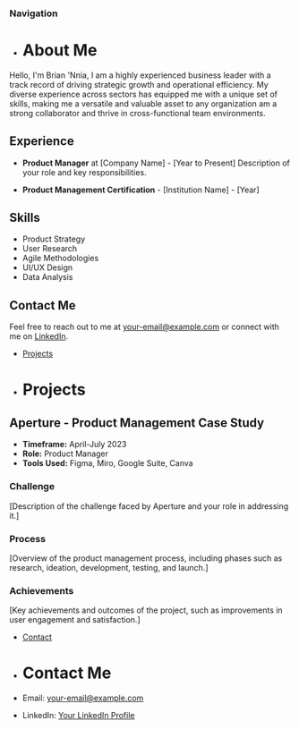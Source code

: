 ### Navigation
- # About Me

Hello, I'm Brian 'Nnia, I am a highly experienced business leader with a track record of driving strategic growth and operational efficiency. My diverse experience across sectors has equipped me with a unique set of skills, making me a versatile and valuable asset to any organization am a strong collaborator and thrive in cross-functional team environments.

## Experience

- **Product Manager** at [Company Name] - [Year to Present]
  Description of your role and key responsibilities.

- **Product Management Certification** - [Institution Name] - [Year]

## Skills

- Product Strategy
- User Research
- Agile Methodologies
- UI/UX Design
- Data Analysis

## Contact Me

Feel free to reach out to me at [your-email@example.com](mailto:your-email@example.com) or connect with me on [LinkedIn](https://www.linkedin.com/in/your-linkedin-profile).


- [Projects](projects.md)
- # Projects

## Aperture - Product Management Case Study

- **Timeframe:** April-July 2023
- **Role:** Product Manager
- **Tools Used:** Figma, Miro, Google Suite, Canva

### Challenge

[Description of the challenge faced by Aperture and your role in addressing it.]

### Process

[Overview of the product management process, including phases such as research, ideation, development, testing, and launch.]

### Achievements

[Key achievements and outcomes of the project, such as improvements in user engagement and satisfaction.]


- [Contact](contact.md)
- # Contact Me

- Email: [your-email@example.com](mailto:your-email@example.com)
- LinkedIn: [Your LinkedIn Profile](https://www.linkedin.com/in/your-linkedin-profile)


